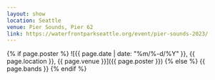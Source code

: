 ```yaml
---
layout: show
location: Seattle
venue: Pier Sounds, Pier 62
link: https://waterfrontparkseattle.org/event/pier-sounds-2023/
---
```


{% if page.poster %}
![{{ page.date | date: "%m/%-d/%Y" }}, {{ page.location }}, {{ page.venue }}]({{ page.poster }})
{% else %}
{{ page.bands }}
{% endif %}
